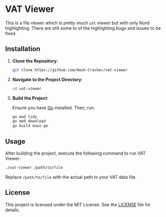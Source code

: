 # VAT Viewer

This is a file viewer which is pretty much `cat` viewer but with only Nord highlighting. There are still some to of the highlighting bugs and issues to be fixed.

## Installation

1. **Clone the Repository**:

   ```bash
   git clone https://github.com/Hash-Cracker/vat-viewer
   ```

2. **Navigate to the Project Directory**:

   ```bash
   cd vat-viewer
   ```

3. **Build the Project**:

   Ensure you have [Go](https://golang.org/dl/) installed. Then, run:

   ```bash
   go mod tidy
   go mod download
   go build main.go
   ```

## Usage

After building the project, execute the following command to run VAT Viewer:

```bash
./vat-viewer /path/to/file
```

Replace `/path/to/file` with the actual path to your VAT data file.


## License

This project is licensed under the MIT License. See the [LICENSE](LICENSE) file for details.
